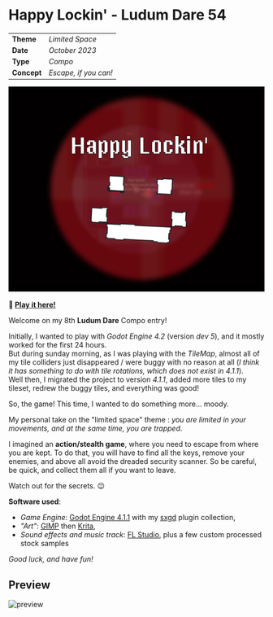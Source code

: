 # Happy Lockin' - Ludum Dare 54

|             |                                                                                |
|-------------|--------------------------------------------------------------------------------|
| **Theme**   | _Limited Space_                                                                |
| **Date**    | _October 2023_                                                                 |
| **Type**    | _Compo_                                                                        |
| **Concept** | _Escape, if you can!_                                                          |

![screenshot](./art/promo.png)

**:rocket: [Play it here!](https://srynetix.github.io/happy-lockin/)**

Welcome on my 8th **Ludum Dare** Compo entry!

Initially, I wanted to play with _Godot Engine 4.2_ (version _dev 5_), and it mostly worked for the first 24 hours.  
But during sunday morning, as I was playing with the _TileMap_, almost all of my tile colliders just disappeared / were buggy with no reason at all (_I think it has something to do with tile rotations, which does not exist in 4.1.1_).  
Well then, I migrated the project to version _4.1.1_, added more tiles to my tileset, redrew the buggy tiles, and everything was good!

So, the game! This time, I wanted to do something more... moody.

My personal take on the "limited space" theme : _you are limited in your movements, and at the same time, you are trapped_.

I imagined an **action/stealth game**, where you need to escape from where you are kept.
To do that, you will have to find all the keys, remove your enemies, and above all avoid the dreaded security scanner.
So be careful, be quick, and collect them all if you want to leave.

Watch out for the secrets. :wink:

**Software used**:
- _Game Engine_: [Godot Engine 4.1.1] with my [sxgd](https://github.com/Srynetix/sxgd) plugin collection,
- _"Art"_: [GIMP] then [Krita],
- _Sound effects and music track_: [FL Studio](https://www.image-line.com/fl-studio/), plus a few custom processed stock samples

_Good luck, and have fun!_

## Preview

![preview](./art/promo.gif)

[Godot Engine 4.1.1]: https://godotengine.org/
[GIMP]: https://www.gimp.org/
[Krita]: https://krita.org/fr/
